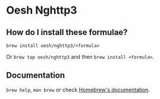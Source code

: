 # Oesh Nghttp3

## How do I install these formulae?
`brew install oesh/nghttp3/<formula>`

Or `brew tap oesh/nghttp3` and then `brew install <formula>`.

## Documentation
`brew help`, `man brew` or check [Homebrew's documentation](https://docs.brew.sh).
